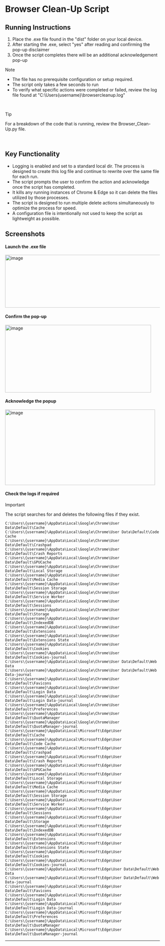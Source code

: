 
# Browser Clean-Up Script

## Running Instructions   
1. Place the .exe file found in the "dist" folder on your local device. 
2. After starting the .exe, select "yes" after reading and confirming the pop-up disclaimer
3. Once the script completes there will be an additional acknowledgement pop-up

> [!NOTE]
> - The file has no prerequisite configuration or setup required.  
> - The script only takes a few seconds to run  
> - To verify what specific actions were completed or failed, review the log file found at "C:\Users\{username}\browsercleanup.log"
<br/>

>[!TIP]  
>For a breakdown of the code that is running, review the Browser_Clean-Up.py file.  
<br/>

## Key Functionality  
- Logging is enabled and set to a standard local dir. The process is designed to create this log file and continue to rewrite over the same file for each run. 
- The script prompts the user to confirm the action and acknowledge once the script has completed. 
- It kills any running instances of Chrome & Edge so it can delete the files utilized by those processes.
- The script is designed to run multiple delete actions simultaneously to optimize the process for speed. 
- A configuration file is intentionally not used to keep the script as lightweight as possible. 


## Screenshots
#### Launch the .exe file
<img width="627" height="171" alt="image" src="https://github.com/user-attachments/assets/33b6eb19-fc5b-4ac3-aca0-f995429d934f" />
  
#### Confirm the pop-up
<img width="475" height="219" alt="image" src="https://github.com/user-attachments/assets/d84c86c5-b18d-42d4-8ce6-84bc6307d763" />
  
#### Acknowledge the popup
<img width="488" height="245" alt="image" src="https://github.com/user-attachments/assets/9b430ae3-d950-4ede-ac7b-0f660ed5e245" />
  
#### Check the logs if required

  
> [!IMPORTANT]
> The script searches for and deletes the following files if they exist.
>
> ```
>C:\Users\{username}\AppData\Local\Google\Chrome\User Data\Default\Cache
>C:\Users\{username}\AppData\Local\Google\Chrome\User Data\Default\Code Cache
>C:\Users\{username}\AppData\Local\Google\Chrome\User Data\Default\Crashpad
>C:\Users\{username}\AppData\Local\Google\Chrome\User Data\Default\Crash Reports
>C:\Users\{username}\AppData\Local\Google\Chrome\User Data\Default\GPUCache
>C:\Users\{username}\AppData\Local\Google\Chrome\User Data\Default\Local Storage
>C:\Users\{username}\AppData\Local\Google\Chrome\User Data\Default\Media Cache
>C:\Users\{username}\AppData\Local\Google\Chrome\User Data\Default\Session Storage
>C:\Users\{username}\AppData\Local\Google\Chrome\User Data\Default\Service Worker
>C:\Users\{username}\AppData\Local\Google\Chrome\User Data\Default\Sessions
>C:\Users\{username}\AppData\Local\Google\Chrome\User Data\Default\Storage
>C:\Users\{username}\AppData\Local\Google\Chrome\User Data\Default\IndexedDB
>C:\Users\{username}\AppData\Local\Google\Chrome\User Data\Default\Extensions
>C:\Users\{username}\AppData\Local\Google\Chrome\User Data\Default\Extensions State
>C:\Users\{username}\AppData\Local\Google\Chrome\User Data\Default\Cookies
>C:\Users\{username}\AppData\Local\Google\Chrome\User Data\Default\Cookies-journal
>C:\Users\{username}\AppData\Local\Google\Chrome\User Data\Default\Web Data
>C:\Users\{username}\AppData\Local\Google\Chrome\User Data\Default\Web Data-journal
>C:\Users\{username}\AppData\Local\Google\Chrome\User Data\Default\Favicons
>C:\Users\{username}\AppData\Local\Google\Chrome\User Data\Default\Login Data
>C:\Users\{username}\AppData\Local\Google\Chrome\User Data\Default\Login Data-journal
>C:\Users\{username}\AppData\Local\Google\Chrome\User Data\Default\Preferences
>C:\Users\{username}\AppData\Local\Google\Chrome\User Data\Default\QuotaManager
>C:\Users\{username}\AppData\Local\Google\Chrome\User Data\Default\QuotaManager-journal
>C:\Users\{username}\AppData\Local\Microsoft\Edge\User Data\Default\Cache
>C:\Users\{username}\AppData\Local\Microsoft\Edge\User Data\Default\Code Cache
>C:\Users\{username}\AppData\Local\Microsoft\Edge\User Data\Default\Crashpad
>C:\Users\{username}\AppData\Local\Microsoft\Edge\User Data\Default\Crash Reports
>C:\Users\{username}\AppData\Local\Microsoft\Edge\User Data\Default\GPUCache
>C:\Users\{username}\AppData\Local\Microsoft\Edge\User Data\Default\Local Storage
>C:\Users\{username}\AppData\Local\Microsoft\Edge\User Data\Default\Media Cache
>C:\Users\{username}\AppData\Local\Microsoft\Edge\User Data\Default\Session Storage
>C:\Users\{username}\AppData\Local\Microsoft\Edge\User Data\Default\Service Worker
>C:\Users\{username}\AppData\Local\Microsoft\Edge\User Data\Default\Sessions
>C:\Users\{username}\AppData\Local\Microsoft\Edge\User Data\Default\Storage
>C:\Users\{username}\AppData\Local\Microsoft\Edge\User Data\Default\IndexedDB
>C:\Users\{username}\AppData\Local\Microsoft\Edge\User Data\Default\Extensions
>C:\Users\{username}\AppData\Local\Microsoft\Edge\User Data\Default\Extensions State
>C:\Users\{username}\AppData\Local\Microsoft\Edge\User Data\Default\Cookies
>C:\Users\{username}\AppData\Local\Microsoft\Edge\User Data\Default\Cookies-journal
>C:\Users\{username}\AppData\Local\Microsoft\Edge\User Data\Default\Web Data
>C:\Users\{username}\AppData\Local\Microsoft\Edge\User Data\Default\Web Data-journal
>C:\Users\{username}\AppData\Local\Microsoft\Edge\User Data\Default\Favicons
>C:\Users\{username}\AppData\Local\Microsoft\Edge\User Data\Default\Login Data
>C:\Users\{username}\AppData\Local\Microsoft\Edge\User Data\Default\Login Data-journal
>C:\Users\{username}\AppData\Local\Microsoft\Edge\User Data\Default\Preferences
>C:\Users\{username}\AppData\Local\Microsoft\Edge\User Data\Default\QuotaManager
>C:\Users\{username}\AppData\Local\Microsoft\Edge\User Data\Default\QuotaManager-journal
> ```
___
